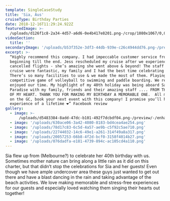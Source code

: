 ```yaml
---
template: SingleCaseStudy
title: 'Sia, Aus'
cruiseType: Birthday Parties
date: 2018-12-16T11:29:24.922Z
featuredImage: >-
  /uploads/d126f1c8-2a34-4d57-a6d6-0e4b417e8201.png-/crop/1080x1067/0,0/-/preview/
videoSection:
  title: ''
secondaryImage: '/uploads/b53f352e-3df3-44db-939e-c26c4944dd76.png-/preview/'
excerpt: >-
  “Highly recommend this company. I had impeccable customer service from
  beginning till the end. Jess rescheduled my cruise after we experienced
  cancelled flights - she’s amazing she went above & beyond! The staff on the
  cruise were fantastic, my family and I had the best time celebrating my 40th.
  There’s so many facilities to use & we made the most of them. Playing a
  competitive game of volleyball to swimming and paddle boarding. We really
  enjoyed our time. My highlight of my 40th holiday was being aboard Sailing in
  Paradise with my family, friends and their amazing staff .... FROM THE BOTTOM
  OF MY HEART. THANK YOU FOR MAKING MY BIRTHDAY A MEMORABLE ONE.  All my friends
  on the GC, book your next event with this company! I promise you’ll have the
  experience of a lifetime ❤️” Facebook review
gallery:
  - image: >-
      /uploads/d5483384-8add-47dc-b101-492f7dcbdf04.png-/preview/-/enhance/60/
  - image: '/uploads/630ace06-3a42-4080-8183-bd4cea4ae254.png'
  - image: '/uploads/78d17c83-6c5d-4a57-ae9b-c5f92c5ae710.png'
  - image: '/uploads/22744032-14c6-49e1-a261-314f49a8a317.png'
  - image: '/uploads/20057253-66b8-4f2d-bcf0-3158f4014b27.png'
  - image: '/uploads/076dadfa-e181-4739-894c-ac105cd4a110.png'
---
```

Sia flew up from (Melbourne?) to celebrate her 40th birthday with us. Sometimes mother nature can bring along a little rain as it did on this charter, but that didn’t stop the celebrations for Sia and her guests! Even though we have ample undercover area these guys just wanted to get out there and have a blast dancing in the rain and taking advantage of the beach activities. We love making memorable and stress-free experiences for our guests and especially loved watching them singing their hearts out together!

